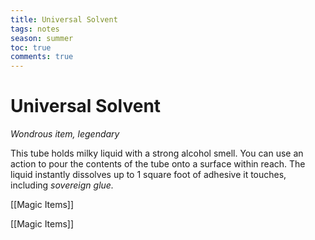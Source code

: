 ---title: Universal Solventtags: notesseason: summertoc: truecomments: true---
# Universal Solvent

*Wondrous item, legendary*

This tube holds milky liquid with a strong alcohol smell. You can use an action to pour the contents of the tube onto a surface within reach. The liquid instantly dissolves up to 1 square foot of adhesive it touches, including *sovereign glue.*



[[Magic Items]]

[[Magic Items]]

